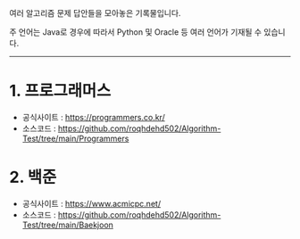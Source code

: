 여러 알고리즘 문제 답안들을 모아놓은 기록물입니다.  

주 언어는 Java로 경우에 따라서 Python 및 Oracle 등 여러 언어가 기재될 수 있습니다.


<hr>


# 1. 프로그래머스
- 공식사이트 : https://programmers.co.kr/
- 소스코드 : https://github.com/roqhdehd502/Algorithm-Test/tree/main/Programmers


# 2. 백준
- 공식사이트 : https://www.acmicpc.net/
- 소스코드 : https://github.com/roqhdehd502/Algorithm-Test/tree/main/Baekjoon
